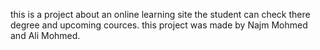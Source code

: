 this is a project about an online learning site the student can check there degree and upcoming cources.
this project was made by Najm Mohmed and Ali Mohmed.
